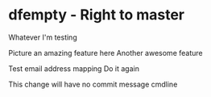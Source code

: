 # dfempty - Right to master

Whatever I'm testing

Picture an amazing feature here
Another awesome feature

Test email address mapping
Do it again

This change will have no commit message
cmdline 

